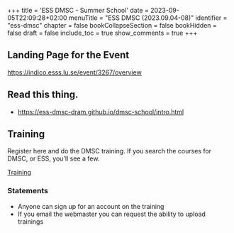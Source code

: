 +++
title = 'ESS DMSC - Summer School'
date = 2023-09-05T22:09:28+02:00
menuTitle = "ESS DMSC (2023.09.04-08)"
identifier = "ess-dmsc"
chapter = false
bookCollapseSection = false
bookHidden = false
draft = false
include_toc = true
show_comments = true
+++

## Landing Page for the Event

https://indico.esss.lu.se/event/3267/overview

## Read this thing.

- https://ess-dmsc-dram.github.io/dmsc-school/intro.html

## Training

Register here and do the DMSC training. If you search the courses for DMSC, or ESS, you'll see a few.

[Training](https://e-learning.pan-training.eu/course/view.php?id=135)

### Statements
- Anyone can sign up for an account on the training
- If you email the webmaster you can request the ability to upload trainings